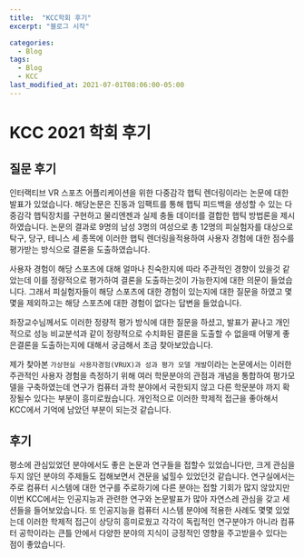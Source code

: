 ```yaml
---
title:  "KCC학회 후기"
excerpt: "블로그 시작"

categories:
  - Blog
tags:
  - Blog
  - KCC
last_modified_at: 2021-07-01T08:06:00-05:00
---
```

# KCC 2021 학회 후기

## 질문 후기
인터랙티브 VR 스포츠 어플리케이션을 위한 다중감각 햅틱 렌더링이라는 논문에 대한 발표가 있었습니다.
해당논문은 진동과 임팩트를 통해 햅틱 피드백을 생성할 수 있는 다중감각 햅틱장치를 구현하고 물리엔젠과 실제 충돌 데이터를 결합한 햅틱 방법론을 제시하였습니다.
논문의 결과로 9명의 남성 3명의 여성으로 총 12명의 피실험자를 대상으로 탁구, 당구, 테니스 세 종목에 이러한 햅틱 렌더링을적용하여 사용자 경험에 대한 점수를 평가받는 방식으로 결론을 도출하였습니다.

사용자 경험이 해당 스포츠에 대해 얼마나 친숙한지에 따라 주관적인 경향이 있을것 같았는데 이를 정량적으로 평가하여 결론을 도출하는것이 가능한지에 대한 의문이 들었습니다. 그래서 피실험자들이 해당 스포츠에 대한 경험이 있는지에 대한 질문을 하였고 몇몇을 제외하고는 해당 스포츠에 대한 경험이 없다는 답변을 들었습니다.

좌장교수님께서도 이러한 정량적 평가 방식에 대한 질문을 하셨고, 발표가 끝나고 개인적으로 성능 비교분석과 같이 정량적으로 수치화된 결론을 도출할 수 없을때 어떻게 좋은결론을 도출하는지에 대해서 궁금해서 조금 찾아보았습니다.

제가 찾아본 `가상현실 사용자경험(VRUX)과 성과 평가 모델 개발`이라는 논문에서는 이러한 주관적인 사용자 경험을 측정하기 위해 여러 학문분야의 관점과 개념을 통합하여 평가모델을 구축하였는데 연구가 컴퓨터 과학 분야에서 국한되지 않고 다른 학문분야 까지 확장될수 있다는 부분이 흥미로웠습니다. 개인적으로 이러한 학제적 접근을 좋아해서 KCC에서 기억에 남았던 부분이 되는것 같습니다.

## 후기
평소에 관심있었던 분야에서도 좋은 논문과 연구들을 접할수 있었습니다만, 크게 관심을 두지 않던 분야의 주제들도 접해보면서 견문을 넓힐수 있었던것 같습니다. 연구실에서는 주로 컴퓨터 시스템에 대한 연구를 주로하기에 다른 분야는 접할 기회가 많지 않았지만 이번 KCC에서는 인공지능과 관련한 연구와 논문발표가 많아 자연스레 관심을 갖고 세션들을 들어보았습니다. 또 인공지능을 컴퓨터 시스템 분야에 적용한 사례도 몇몇 있었는데 이러한 학제적 접근이 상당히 흥미로웠고 각각이 독립적인 연구분야가 아니라 컴퓨터 공학이라는 큰틀 안에서 다양한 분야의 지식이 긍정적인 영향을 주고받을수 있다는 점이 좋았습니다. 